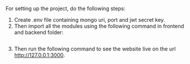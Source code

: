 For setting up the project, do the following steps:
1. Create .env file containing mongo uri, port and jwt secret key.
2. Then import all the modules using the following command in frontend and backend folder:
   ```npm install
3. Then run the following command to see the website live on the url http://127.0.0.1:3000.
   ```npm run

